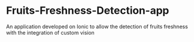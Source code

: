 # Fruits-Freshness-Detection-app
An application developed on Ionic to allow the detection of fruits freshness with the integration of custom vision
